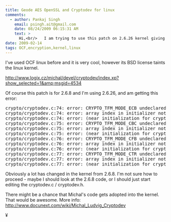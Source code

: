 ```yaml
---
title: Geode AES OpenSSL and Cryptodev for linux
comments:
  - author: Pankaj Singh
    email: psingh.ait@gmail.com
    date: 08/24/2009 06:15:31 AM
    text: >
      Hi,<br/>   I am trying to use this patch on 2.6.26 kernel giving the same error as above. I think CRYPTO_TFM_MODE_ECB macro is not present in crypto.h from 2.6.21. So, I am getting same error even after using Michal's code changes.<br/><br/>Could some buddy help me in this? May be i am missing some thing.<br/><br/>Thanks,<br/>~Pankaj Singh
date: 2009-02-14
tags: OCF,encryption,kernel,linux
---
```

I've used OCF linux before and it is very cool, however its BSD license taints the linux kernel.

<a href="http://www.logix.cz/michal/devel/cryptodev/index.xp?show_selected=1&amp;msgid=4534">http://www.logix.cz/michal/devel/cryptodev/index.xp?show_selected=1&amp;msgid=4534
</a>

Of course this patch is for 2.6.8 and I'm using 2.6.26, and am getting this error:

<pre class="sh_sh">crypto/cryptodev.c:74: error: CRYPTO_TFM_MODE_ECB undeclared here (not in a function)
crypto/cryptodev.c:74: error: array index in initializer not of integer type
crypto/cryptodev.c:74: error: (near initialization for crypto_cipher_modes)
crypto/cryptodev.c:75: error: CRYPTO_TFM_MODE_CBC undeclared here (not in a function)
crypto/cryptodev.c:75: error: array index in initializer not of integer type
crypto/cryptodev.c:75: error: (near initialization for crypto_cipher_modes)
crypto/cryptodev.c:76: error: CRYPTO_TFM_MODE_CFB undeclared here (not in a function)
crypto/cryptodev.c:76: error: array index in initializer not of integer type
crypto/cryptodev.c:76: error: (near initialization for crypto_cipher_modes)
crypto/cryptodev.c:77: error: CRYPTO_TFM_MODE_CTR undeclared here (not in a function)
crypto/cryptodev.c:77: error: array index in initializer not of integer type
crypto/cryptodev.c:77: error: (near initialization for crypto_cipher_modes)
</pre>

Obviously a lot has changed in the kernel from 2.6.8. I'm not sure how to proceed - maybe I should look at the 2.6.8 code, or I should just start editing the cryptodev.c / cryptodev.h.

There might be a chance that Michal's code gets adopted into the kernel. That would be awesome. More info:
<a href="http://www.docunext.com/">http://www.docunext.com/wiki/Michal_Ludvig_Cryptodev
</a>

¥

